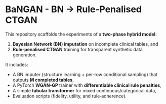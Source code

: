 # BaNGAN - BN → Rule‑Penalised CTGAN


This repository scaffolds the experiments of a **two‑phase hybrid model**:
1) **Bayesian Network (BN) imputation** on incomplete clinical tables, and
2) **Rule‑penalised CTGAN** training for transparent synthetic data generation.

It includes:
- A BN imputer (structure learning + per‑row conditional sampling) that outputs **M completed tables**,
- A PyTorch **WGAN‑GP** trainer with **differentiable clinical rule penalties**,
- A simple **tabular transformer** for mixed continuous/categorical data,
- Evaluation scripts (fidelity, utility, and rule‑adherence).
